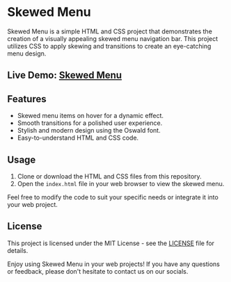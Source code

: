 # Skewed Menu

Skewed Menu is a simple HTML and CSS project that demonstrates the creation of a visually appealing skewed menu navigation bar. This project utilizes CSS to apply skewing and transitions to create an eye-catching menu design.

## Live Demo: [Skewed Menu]()

## Features

- Skewed menu items on hover for a dynamic effect.
- Smooth transitions for a polished user experience.
- Stylish and modern design using the Oswald font.
- Easy-to-understand HTML and CSS code.

## Usage

1. Clone or download the HTML and CSS files from this repository.
2. Open the `index.html` file in your web browser to view the skewed menu.

Feel free to modify the code to suit your specific needs or integrate it into your web project.

## License

This project is licensed under the MIT License - see the [LICENSE](LICENSE) file for details.

Enjoy using Skewed Menu in your web projects! If you have any questions or feedback, please don't hesitate to contact us on our socials.
